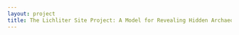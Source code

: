 ```yaml
--- 
layout: project 
title: The Lichliter Site Project: A Model for Revealing Hidden Archaeological Collections
---
```



